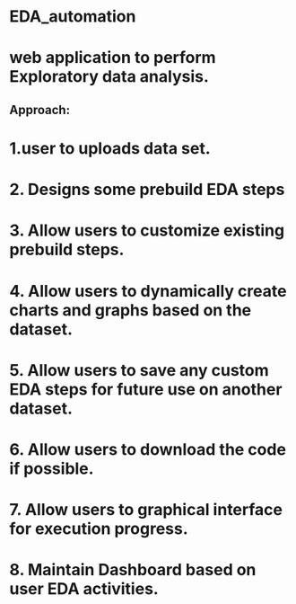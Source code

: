 # EDA_automation

# web application to perform Exploratory data analysis.
## Approach: 
# 1.user to uploads data set.
# 2. Designs some prebuild EDA steps
# 3. Allow users to customize existing prebuild steps.
# 4. Allow users to dynamically create charts and graphs based on the dataset.
# 5. Allow users to save any custom EDA steps for future use on another dataset.
# 6. Allow users to download the code if possible.
# 7. Allow users to graphical interface for execution progress.
# 8. Maintain Dashboard based on user EDA activities.
